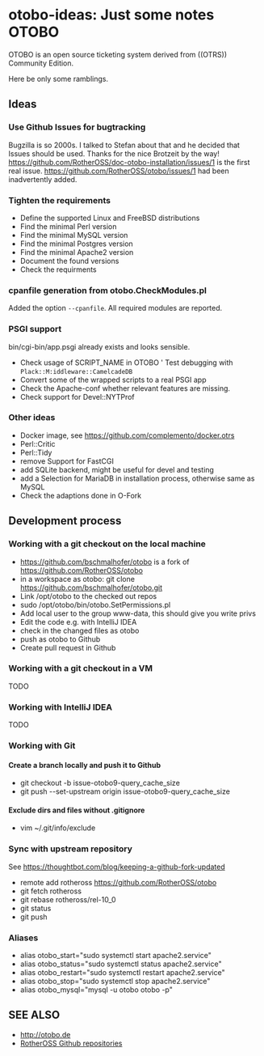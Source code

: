 # otobo-ideas: Just some notes OTOBO

OTOBO is an open source ticketing system derived from ((OTRS)) Community Edition.

Here be only some ramblings.

## Ideas

### Use Github Issues for bugtracking

Bugzilla is so 2000s. I talked to Stefan about that and he decided that Issues should be used. Thanks for the nice Brotzeit by the way! https://github.com/RotherOSS/doc-otobo-installation/issues/1 is the first real issue. https://github.com/RotherOSS/otobo/issues/1 had been inadvertently added.

### Tighten the requirements

* Define the supported Linux and FreeBSD distributions
* Find the minimal Perl version
* Find the minimal MySQL version
* Find the minimal Postgres version
* Find the minimal Apache2 version
* Document the found versions
* Check the requirments

### cpanfile generation from otobo.CheckModules.pl

Added the option `--cpanfile`. All required modules are reported. 

### PSGI support

bin/cgi-bin/app.psgi already exists and looks sensible.

* Check usage of SCRIPT_NAME in OTOBO
' Test debugging with `Plack::M:iddleware::CamelcadeDB`
* Convert some of the wrapped scripts to a real PSGI app
* Check the Apache-conf whether relevant features are missing.
* Check support for Devel::NYTProf

### Other ideas

* Docker image, see https://github.com/complemento/docker.otrs
* Perl::Critic
* Perl::Tidy
* remove Support for FastCGI
* add SQLite backend, might be useful for devel and testing
* add a Selection for MariaDB in installation process, otherwise same as MySQL
* Check the adaptions done in O-Fork

## Development process

### Working with a git checkout on the local machine

* https://github.com/bschmalhofer/otobo is a fork of https://github.com/RotherOSS/otobo
* in a workspace as otobo: git clone https://github.com/bschmalhofer/otobo.git
* Link /opt/otobo to the checked out repos
* sudo /opt/otobo/bin/otobo.SetPermissions.pl
* Add local user to the group www-data, this should give you write privs
* Edit the code e.g. with IntelliJ IDEA
* check in the changed files as otobo
* push as otobo to Github
* Create pull request in Github

### Working with a git checkout in a VM

TODO

### Working with IntelliJ IDEA

TODO

### Working with Git

#### Create a branch locally and push it to Github

* git checkout -b issue-otobo9-query_cache_size
* git push --set-upstream origin issue-otobo9-query_cache_size

#### Exclude dirs and files without .gitignore

* vim ~/.git/info/exclude 

### Sync with upstream repository

See https://thoughtbot.com/blog/keeping-a-github-fork-updated

* remote add rotheross https://github.com/RotherOSS/otobo
* git fetch rotheross
* git rebase rotheross/rel-10_0
* git status
* git push

### Aliases

* alias otobo_start="sudo systemctl start apache2.service"
* alias otobo_status="sudo systemctl status apache2.service"
* alias otobo_restart="sudo systemctl restart apache2.service"
* alias otobo_stop="sudo systemctl stop apache2.service"
* alias otobo_mysql="mysql -u otobo otobo -p"

## SEE ALSO
 
 * http://otobo.de
 * [RotherOSS Github repositories](https://github.com/RotherOSS/otobo)
